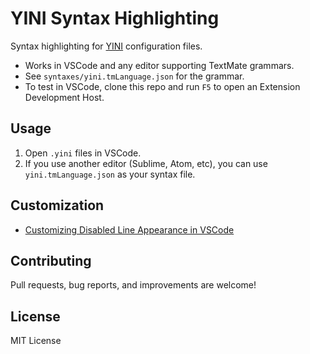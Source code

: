# YINI Syntax Highlighting

Syntax highlighting for [YINI](https://github.com/YINI-lang) configuration files.

- Works in VSCode and any editor supporting TextMate grammars.
- See `syntaxes/yini.tmLanguage.json` for the grammar.
- To test in VSCode, clone this repo and run `F5` to open an Extension Development Host.

## Usage

1. Open `.yini` files in VSCode.
2. If you use another editor (Sublime, Atom, etc), you can use `yini.tmLanguage.json` as your syntax file.

## Customization

- [Customizing Disabled Line Appearance in VSCode](./docs/VSCode.md)
  
## Contributing

Pull requests, bug reports, and improvements are welcome!

## License

MIT License
